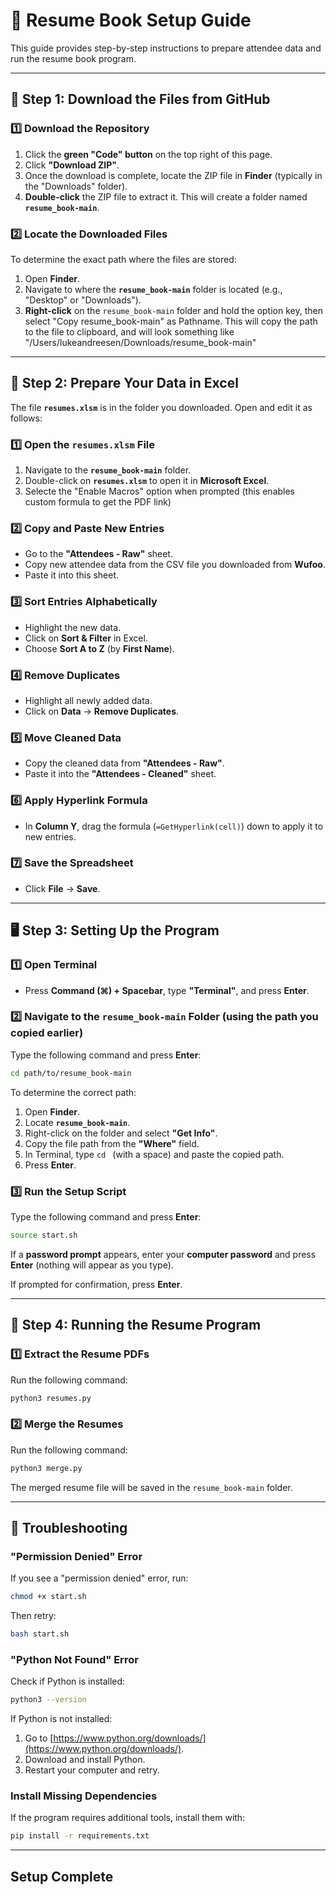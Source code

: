 # 📘 Resume Book Setup Guide

This guide provides step-by-step instructions to prepare attendee data and run the resume book program.

---

## 📝 **Step 1: Download the Files from GitHub**

### 1️⃣ Download the Repository


1. Click the **green "Code" button** on the top right of this page.
2. Click **"Download ZIP"**.
3. Once the download is complete, locate the ZIP file in **Finder** (typically in the "Downloads" folder).
4. **Double-click** the ZIP file to extract it. This will create a folder named **`resume_book-main`**.

### 2️⃣ Locate the Downloaded Files

To determine the exact path where the files are stored:

1. Open **Finder**.
2. Navigate to where the **`resume_book-main`** folder is located (e.g., "Desktop" or "Downloads").
3. **Right-click** on the `resume_book-main` folder and hold the option key, then select "Copy resume_book-main" as Pathname. This will copy the path to the file to clipboard, and will look something like "/Users/lukeandreesen/Downloads/resume_book-main"

---

## 📝 **Step 2: Prepare Your Data in Excel**

The file **`resumes.xlsm`** is in the folder you downloaded. Open and edit it as follows:

### 1️⃣ Open the `resumes.xlsm` File

1. Navigate to the **`resume_book-main`** folder.
2. Double-click on **`resumes.xlsm`** to open it in **Microsoft Excel**.
3. Selecte the "Enable Macros" option when prompted (this enables custom formula to get the PDF link)

### 2️⃣ Copy and Paste New Entries

- Go to the **"Attendees - Raw"** sheet.
- Copy new attendee data from the CSV file you downloaded from **Wufoo**.
- Paste it into this sheet.

### 3️⃣ Sort Entries Alphabetically

- Highlight the new data.
- Click on **Sort & Filter** in Excel.
- Choose **Sort A to Z** (by **First Name**).

### 4️⃣ Remove Duplicates

- Highlight all newly added data.
- Click on **Data** → **Remove Duplicates**.

### 5️⃣ Move Cleaned Data

- Copy the cleaned data from **"Attendees - Raw"**.
- Paste it into the **"Attendees - Cleaned"** sheet.

### 6️⃣ Apply Hyperlink Formula

- In **Column Y**, drag the formula (`=GetHyperlink(cell)`) down to apply it to new entries.

### 7️⃣ Save the Spreadsheet

- Click **File** → **Save**.

---

## 🖥️ **Step 3: Setting Up the Program**

### 1️⃣ Open Terminal

- Press **Command (⌘) + Spacebar**, type **"Terminal"**, and press **Enter**.

### 2️⃣ Navigate to the `resume_book-main` Folder (using the path you copied earlier)

Type the following command and press **Enter**:

```sh
cd path/to/resume_book-main
```

To determine the correct path:

1. Open **Finder**.
2. Locate **`resume_book-main`**.
3. Right-click on the folder and select **"Get Info"**.
4. Copy the file path from the **"Where"** field.
5. In Terminal, type `cd ` (with a space) and paste the copied path.
6. Press **Enter**.

### 3️⃣ Run the Setup Script

Type the following command and press **Enter**:

```sh
source start.sh
```

If a **password prompt** appears, enter your **computer password** and press **Enter** (nothing will appear as you type).

If prompted for confirmation, press **Enter**.

---

## 📂 **Step 4: Running the Resume Program**

### 1️⃣ Extract the Resume PDFs

Run the following command:

```sh
python3 resumes.py
```

### 2️⃣ Merge the Resumes

Run the following command:

```sh
python3 merge.py
```

The merged resume file will be saved in the `resume_book-main` folder.

---

## 🔧 **Troubleshooting**

### "Permission Denied" Error

If you see a "permission denied" error, run:

```sh
chmod +x start.sh
```

Then retry:

```sh
bash start.sh
```

### "Python Not Found" Error

Check if Python is installed:

```sh
python3 --version
```

If Python is not installed:

1. Go to [https://www.python.org/downloads/](https://www.python.org/downloads/).
2. Download and install Python.
3. Restart your computer and retry.

### Install Missing Dependencies

If the program requires additional tools, install them with:

```sh
pip install -r requirements.txt
```

---

## **Setup Complete**
